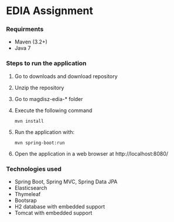  EDIA Assignment 
==========================

### Requirments ###

   *  Maven (3.2+) 
   *  Java 7
 

### Steps to run the application ###

1. Go to downloads and download repository
2. Unzip the repository
3. Go to magdisz-edia-* folder
4. Execute the following command
       
      `mvn install`

5. Run the application with:

     `mvn spring-boot:run`

6. Open the application in a web browser at http://localhost:8080/

### Technologies used ###

* Spring Boot, Spring MVC, Spring Data JPA
* Elasticsearch
* Thymeleaf
* Bootsrap
* H2 database with embedded support
* Tomcat with embedded support